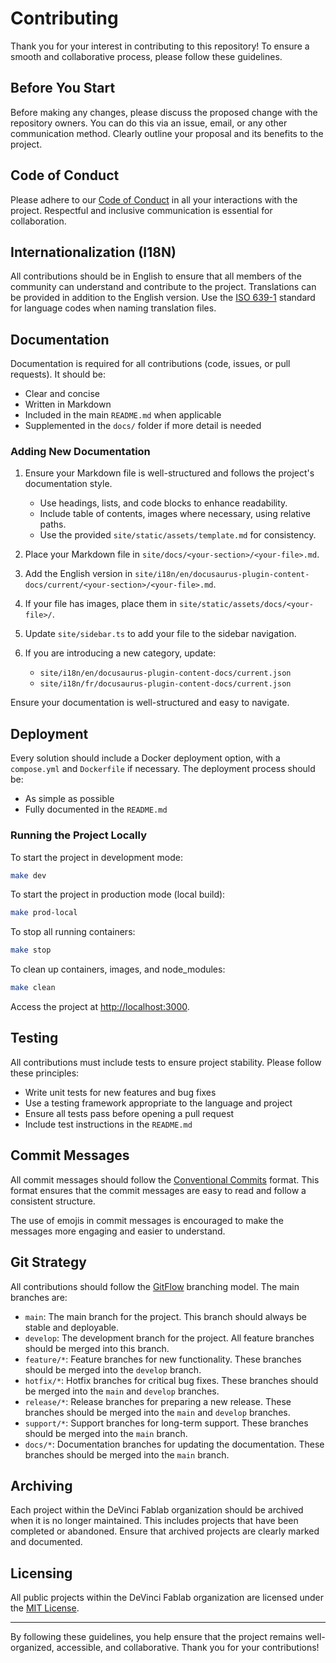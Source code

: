 # Contributing

Thank you for your interest in contributing to this repository! To ensure a smooth and collaborative process, please follow these guidelines.

## Before You Start

Before making any changes, please discuss the proposed change with the repository owners. You can do this via an issue, email, or any other communication method. Clearly outline your proposal and its benefits to the project.

## Code of Conduct

Please adhere to our [Code of Conduct](./CODE_OF_CONDUCT.md) in all your interactions with the project. Respectful and inclusive communication is essential for collaboration.

## Internationalization (I18N)

All contributions should be in English to ensure that all members of the community can understand and contribute to the project. Translations can be provided in addition to the English version. Use the [ISO 639-1](https://en.wikipedia.org/wiki/List_of_ISO_639-1_codes) standard for language codes when naming translation files.

## Documentation

Documentation is required for all contributions (code, issues, or pull requests). It should be:

* Clear and concise
* Written in Markdown
* Included in the main `README.md` when applicable
* Supplemented in the `docs/` folder if more detail is needed

### Adding New Documentation

1. Ensure your Markdown file is well-structured and follows the project's documentation style.
   * Use headings, lists, and code blocks to enhance readability.
   * Include table of contents, images where necessary, using relative paths.
   * Use the provided `site/static/assets/template.md` for consistency.
2. Place your Markdown file in `site/docs/<your-section>/<your-file>.md`.
3. Add the English version in `site/i18n/en/docusaurus-plugin-content-docs/current/<your-section>/<your-file>.md`.
4. If your file has images, place them in `site/static/assets/docs/<your-file>/`.
5. Update `site/sidebar.ts` to add your file to the sidebar navigation.
6. If you are introducing a new category, update:

   * `site/i18n/en/docusaurus-plugin-content-docs/current.json`
   * `site/i18n/fr/docusaurus-plugin-content-docs/current.json`

Ensure your documentation is well-structured and easy to navigate.

## Deployment

Every solution should include a Docker deployment option, with a `compose.yml` and `Dockerfile` if necessary. The deployment process should be:

* As simple as possible
* Fully documented in the `README.md`

### Running the Project Locally

To start the project in development mode:

```sh
make dev
```

To start the project in production mode (local build):

```sh
make prod-local
```

To stop all running containers:

```sh
make stop
```

To clean up containers, images, and node_modules:

```sh
make clean
```

Access the project at [http://localhost:3000](http://localhost:3000).

## Testing

All contributions must include tests to ensure project stability. Please follow these principles:

* Write unit tests for new features and bug fixes
* Use a testing framework appropriate to the language and project
* Ensure all tests pass before opening a pull request
* Include test instructions in the `README.md`

## Commit Messages

All commit messages should follow the [Conventional Commits](https://www.conventionalcommits.org/en/v1.0.0/) format. This format ensures that the commit messages are easy to read and follow a consistent structure.

The use of emojis in commit messages is encouraged to make the messages more engaging and easier to understand.

## Git Strategy

All contributions should follow the [GitFlow](https://www.atlassian.com/git/tutorials/comparing-workflows/gitflow-workflow) branching model. The main branches are:

* `main`: The main branch for the project. This branch should always be stable and deployable.
* `develop`: The development branch for the project. All feature branches should be merged into this branch.
* `feature/*`: Feature branches for new functionality. These branches should be merged into the `develop` branch.
* `hotfix/*`: Hotfix branches for critical bug fixes. These branches should be merged into the `main` and `develop` branches.
* `release/*`: Release branches for preparing a new release. These branches should be merged into the `main` and `develop` branches.
* `support/*`: Support branches for long-term support. These branches should be merged into the `main` branch.
* `docs/*`: Documentation branches for updating the documentation. These branches should be merged into the `main` branch.

## Archiving

Each project within the DeVinci Fablab organization should be archived when it is no longer maintained. This includes projects that have been completed or abandoned. Ensure that archived projects are clearly marked and documented.

## Licensing

All public projects within the DeVinci Fablab organization are licensed under the [MIT License](../LICENSE).

---

By following these guidelines, you help ensure that the project remains well-organized, accessible, and collaborative. Thank you for your contributions!
